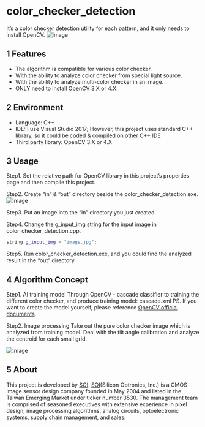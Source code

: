 # color_checker_detection
It’s a color checker detection utility for each pattern, and it only needs to install OpenCV.
![image](https://github.com/silicon-optronics-inc/color_checker_detection/blob/master/demo.gif)


## 1 Features
* The algorithm is compatible for various color checker.
* With the ability to analyze color checker from special light source.
* With the ability to analyze multi-color checker in an image.
* ONLY need to install OpenCV 3.X or 4.X.


## 2 Environment
* Language: C++
* IDE: I use Visual Studio 2017; However, this project uses standard C++ library, so it could be coded & compiled on other C++ IDE
* Third party library: OpenCV 3.X or 4.X


## 3 Usage
Step1. Set the relative path for OpenCV library in this project’s properties page and then compile this project.

Step2. Create “in” & “out” directory beside the color_checker_detection.exe.
![image](https://github.com/silicon-optronics-inc/color_checker_detection/blob/master/step2.jpg)

Step3. Put an image into the “in” directory you just created.

Step4. Change the g_input_img string for the input image in color_checker_detection.cpp.
```c++
string g_input_img = "image.jpg";
```

Step5. Run color_checker_detection.exe, and you could find the analyzed result in the “out” directory.


## 4 Algorithm Concept
Step1. AI training model
Through OpenCV - cascade classifier to training the different color checker, and produce training model: cascade.xml
PS. If you want to create the model yourself, please reference [OpenCV official documents](https://docs.opencv.org/master/dc/d88/tutorial_traincascade.html).

Step2. Image processing
Take out the pure color checker image which is analyzed from training model. Deal with the tilt angle calibration and analyze the centroid for each small grid.

![image](https://github.com/silicon-optronics-inc/color_checker_detection/blob/master/process.gif)


## 5 About
This project is developed by [SOI](http://www.soinc.com.tw/en/). 
[SOI](http://www.soinc.com.tw/en/)(Silicon Optronics, Inc.) is a CMOS image sensor design company founded in May 2004 and listed in the Taiwan Emerging Market under ticker number 3530. The management team is comprised of seasoned executives with extensive experience in pixel design, image processing algorithms, analog circuits, optoelectronic systems, supply chain management, and sales.

